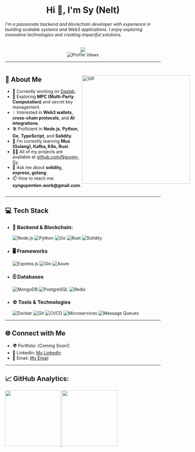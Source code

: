 <h1 align="center">Hi 👋, I'm Sy (Nelt)</h1>
<h6>I'm a passionate backend and blockchain developer with experience in building scalable systems and Web3 applications. I enjoy exploring innovative technologies and creating impactful solutions.</h6>

<div align="center">
  <img src="https://user-images.githubusercontent.com/22107794/139580686-887df369-edb8-4bc8-b607-4fbf6d7e4866.gif">
</div>

<div align="center">
  <img src="https://komarev.com/ghpvc/?username=Nguyen-Sy&color=blue" alt="Profile Views" />
</div>

---

<div style="display: flex; align-items: center; justify-content: space-between;">
  <div>
    <h2>🚀 About Me</h2>
    <ul>
      <li>🔭 Currently working on <a href="https://github.com/Daslabbs">Daslab</a>.</li>
      <li>🌱 Exploring <b>MPC (Multi-Party Computation)</b> and secret key management.</li>
      <li>💡 Interested in <b>Web3 wallets</b>, <b>cross-chain protocols</b>, and <b>AI integrations</b>.</li>
      <li>🛠️ Proficient in <b>Node.js</b>, <b>Python</b>, <b>Go</b>, <b>TypeScript</b>, and <b>Solidity</b>.</li>
      <li>🌱 I’m currently learning <b>Mux (Golang), Kafka, K8s, Rust</b>.</li>
      <li>👨‍💻 All of my projects are available at <a href="https://github.com/Nguyen-Sy">github.com/Nguyen-Sy</a>.</li>
      <li>💬 Ask me about <b>solidity, express, golang</b>.</li>
      <li>📫 How to reach me: <b>synguyentien.work@gmail.com</b>.</li>
    </ul>
  </div>
  <img align="right" alt="GIF" src="https://images-cdn.exchange.art/qshqgr0cjqmr5phD1tK-3gnohYWmfcXwx6VWnk27o38?ext=fastly&optimize=medium" width="350px" />
</div>



---
## 💻 Tech Stack
* ### 🚀 Backend & Blockchain: 
    ![Node.js](https://img.shields.io/badge/Node.js-339933?style=for-the-badge&logo=nodedotjs&logoColor=white) ![Python](https://img.shields.io/badge/Python-3776AB?style=for-the-badge&logo=python&logoColor=white) ![Go](https://img.shields.io/badge/Go-00ADD8?style=for-the-badge&logo=go&logoColor=white) ![Rust](https://img.shields.io/badge/Rust-000000?style=for-the-badge&logo=rust&logoColor=white) ![Solidity](https://img.shields.io/badge/Solidity-363636?style=for-the-badge&logo=ethereum&logoColor=white)

* ### 🖥️  Frameworks
    ![Express.js](https://img.shields.io/badge/Express.js-000000?style=for-the-badge&logo=express&logoColor=white) ![Gin](https://img.shields.io/badge/Gin-00ADD8?style=for-the-badge&logo=go&logoColor=white) ![Axum](https://img.shields.io/badge/Axum-F7DF1E?style=for-the-badge&logo=rust&logoColor=black)

* ### 🗄️ Databases
    ![MongoDB](https://img.shields.io/badge/MongoDB-47A248?style=for-the-badge&logo=mongodb&logoColor=white) ![PostgreSQL](https://img.shields.io/badge/PostgreSQL-336791?style=for-the-badge&logo=postgresql&logoColor=white) ![Redis](https://img.shields.io/badge/Redis-DC382D?style=for-the-badge&logo=redis&logoColor=white)

* ### ⚙️ Tools & Technologies
    ![Docker](https://img.shields.io/badge/Docker-2496ED?style=for-the-badge&logo=docker&logoColor=white) ![Git](https://img.shields.io/badge/Git-F05032?style=for-the-badge&logo=git&logoColor=white) ![CI/CD](https://img.shields.io/badge/CI%2FCD-3EAAAF?style=for-the-badge&logo=githubactions&logoColor=white) ![Microservices](https://img.shields.io/badge/Microservices-3A75C4?style=for-the-badge&logo=activemq&logoColor=white) ![Message Queues](https://img.shields.io/badge/Message_Queues-FF6F00?style=for-the-badge&logo=rabbitmq&logoColor=white)
---
## 🌐 Connect with Me
- 🌍 Portfolio: [Coming Soon!]
- 💼 LinkedIn: [My LinkedIn](https://www.linkedin.com/in/sy-nguyen-tien-814a8b244/)
- 📧 Email: [My Email](synguyentien.work@gmail.com)
---
<h2>📈 <strong>GitHub Analytics:</strong></h2>  

<div align="left">
  <a href="https://github.com/nguyen-sy" >
    <img height="180em" src="https://github-readme-stats.vercel.app/api?username=nguyen-sy&show_icons=true&theme=dracula&include_all_commits=true&count_private=true"/>
    <img height="180em" src="https://github-readme-stats.vercel.app/api/top-langs/?username=nguyen-sy&layout=compact&langs_count=7&theme=dracula"/>
  </a>
 </div>